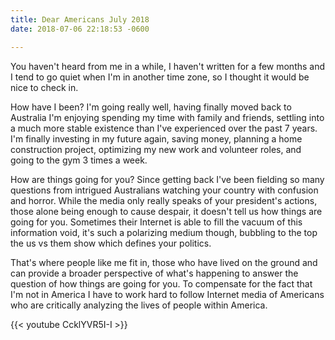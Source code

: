 ```yaml
---
title: Dear Americans July 2018
date: 2018-07-06 22:18:53 -0600

---
```

You haven't heard from me in a while, I haven't written for a few months and I tend to go quiet when I'm in another time zone, so I thought it would be nice to check in.

How have I been? I'm going really well, having finally moved back to Australia I'm enjoying spending my time with family and friends, settling into a much more stable existence than I've experienced over the past 7 years. I'm finally investing in my future again, saving money, planning a home construction project, optimizing my new work and volunteer roles, and going to the gym 3 times a week.

How are things going for you? Since getting back I've been fielding so many questions from intrigued Australians watching your country with confusion and horror. While the media only really speaks of your president's actions, those alone being enough to cause despair, it doesn't tell us how things are going for you. Sometimes their Internet is able to fill the vacuum of this information void, it's such a polarizing medium though, bubbling to the top the us vs them show which defines your politics. 

That's where people like me fit in, those who have lived on the ground and can provide a broader perspective of what's happening to answer the question of how things are going for you. To compensate for the fact that I'm not in America I have to work hard to follow Internet media of Americans who are critically analyzing the lives of people within America.

{{< youtube CcklYVR5I-I >}}